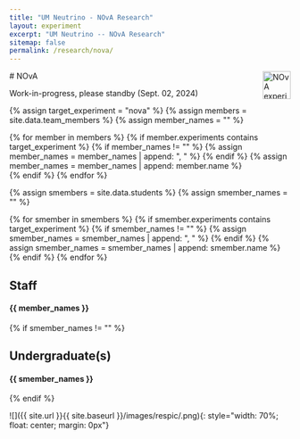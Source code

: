 ```yaml
---
title: "UM Neutrino - NOvA Research"
layout: experiment
excerpt: "UM Neutrino -- NOvA Research"
sitemap: false
permalink: /research/nova/
---
```


<div class="d-flex justify-content-between align-items-center">
# NOvA
<img src="{{ site.url }}{{ site.baseurl }}/assets/images/logopic/NOvA.png"  alt="NOvA experiment logo" class="img-responsive" style="height: 50px; float: right;">
</div>

Work-in-progress, please standby (Sept. 02, 2024)



{% assign target_experiment = "nova" %}
{% assign members = site.data.team_members %}
{% assign member_names = "" %}

{% for member in members %}
    {% if member.experiments contains target_experiment %}
        {% if member_names != "" %}
            {% assign member_names = member_names | append: ", " %}
        {% endif %}
    {% assign member_names = member_names | append: member.name %}  
    {% endif %}
{% endfor %}

{% assign smembers = site.data.students %}
{% assign smember_names = "" %}

{% for smember in smembers %}
    {% if smember.experiments contains target_experiment %}
        {% if smember_names != "" %}
            {% assign smember_names = smember_names | append: ", " %}
        {% endif %}
    {% assign smember_names = smember_names | append: smember.name %}  
    {% endif %}
{% endfor %}
<h2>Staff</h2>
<h4>{{ member_names }}</h4>
{% if smember_names != "" %}
<h2>Undergraduate(s)</h2> <h4>{{ smember_names }}</h4>
 {% endif %}
<!--
<h1>Members and Their Experiments</h1>

{% assign experiments = site.data.research %}
{% assign members = site.data.team_members %}

{% for member in members %}
  <h2>{{ member.name }}</h2>
  <ul>
    {% for experiment in member.experiments %}
      {% assign experiment_details = experiments | where: "link", experiment | first %}
      <li>
        {{ experiment_details.name }}: {{ experiment_details.description }}
      </li>
    {% endfor %}
  </ul>
{% endfor %}
-->

![]({{ site.url }}{{ site.baseurl }}/images/respic/.png){: style="width: 70%; float: center; margin: 0px"}


